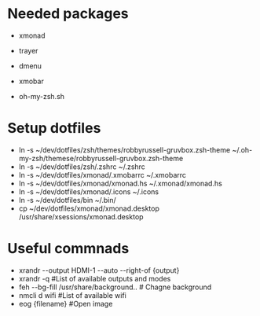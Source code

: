 # Needed packages

* xmonad
* trayer
* dmenu
* xmobar

* oh-my-zsh.sh


# Setup dotfiles

* ln -s ~/dev/dotfiles/zsh/themes/robbyrussell-gruvbox.zsh-theme ~/.oh-my-zsh/themese/robbyrussell-gruvbox.zsh-theme
* ln -s ~/dev/dotfiles/zsh/.zshrc ~/.zshrc
* ln -s ~/dev/dotfiles/xmonad/.xmobarrc ~/.xmobarrc
* ln -s ~/dev/dotfiles/xmonad/xmonad.hs ~/.xmonad/xmonad.hs
* ln -s ~/dev/dotfiles/xmonad/.icons ~/.icons
* ln -s ~/dev/dotfiles/bin ~/.bin/
* cp ~/dev/dotfiles/xmonad/xmonad.desktop /usr/share/xsessions/xmonad.desktop

# Useful commnads

* xrandr --output HDMI-1 --auto --right-of {output} 
* xrandr -q #List of available outputs and modes
* feh --bg-fill /usr/share/background.. # Chagne background
* nmcli d wifi #List of available wifi
* eog {filename} #Open image

